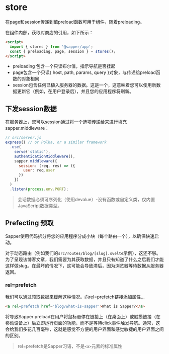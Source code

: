 # store

在page和session传递到值preload函数可用于组件，随着preloading。

在组件内部，获取对商店的引用，如下所示：

```html
<script>
  import { stores } from '@sapper/app';
  const { preloading, page, session } = stores();
</script>
```

- preloading 包含一个只读布尔值，指示导航是否挂起
- page包含一个只读{ host, path, params, query }对象，与传递给preload函数的对象相同
- session包含任何已植入服务器的数据。这是一个，这意味着您可以使用新数据更新它（例如，在用户登录后），并且您的应用程序将刷新。

## 下发session数据

在服务器上，您可以session通过将一个选项传递给来进行填充sapper.middleware：

```js
// src/server.js
express() // or Polka, or a similar framework
  .use(
    serve('static'),
    authenticationMiddleware(),
    sapper.middleware({
      session: (req, res) => ({
        user: req.user
      })
    })
  )
  .listen(process.env.PORT);
```

> 会话数据必须可序列化（使用devalue）-没有函数或自定义类，仅内置JavaScript数据类型。

## Prefecting 预取

Sapper使用代码拆分将您的应用程序分成小块（每个路由一个），以确保快速启动。

对于动态路由（例如我们的`src/routes/blog/[slug].svelte`示例），这还不够。为了呈现该博客文章，我们需要为其获取数据，并且只有知道了什么之后我们才能这样做slug。在最坏的情况下，这可能会导致滞后，因为浏览器等待数据从服务器返回。

### rel=prefetch

我们可以通过预取数据来缓解这种情况。向rel=prefetch链接添加属性...

```html
<a rel=prefetch href='blog/what-is-sapper'>What is Sapper?</a>
```

将导致Sapper preload在用户将鼠标悬停在链接上（在桌面上）或触摸链接（在移动设备上）后立即运行页面的功能，而不是等待click事件触发导航。通常，这会给我们多花几百毫秒，这就是感觉不方便的用户界面和感觉敏捷的用户界面之间的区别。

> rel=prefetch是Sapper习语，不是`<a>`元素的标准属性
